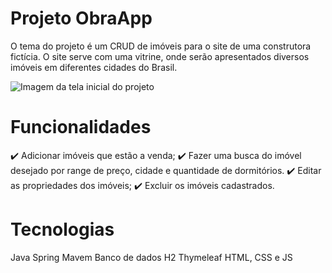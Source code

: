 # Projeto ObraApp

O tema do projeto é um CRUD de imóveis para o site de uma construtora fictícia. O site serve com uma vitrine, onde serão apresentados diversos imóveis em diferentes cidades do Brasil.

![Imagem da tela inicial do projeto](https://user-images.githubusercontent.com/84160206/223740527-fba1925e-4bef-4974-ba5d-0a6e8906299b.png)


# Funcionalidades

:heavy_check_mark: Adicionar imóveis que estão a venda;
:heavy_check_mark: Fazer uma busca do imóvel desejado por range de preço, cidade e quantidade de dormitórios.
:heavy_check_mark: Editar as propriedades dos imóveis;
:heavy_check_mark: Excluir os imóveis cadastrados.

# Tecnologias
Java
Spring
Mavem 
Banco de dados H2
Thymeleaf
HTML, CSS e JS
